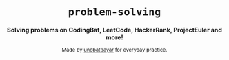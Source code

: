 <div align="center">
  <h1><code>problem-solving</code></h1>

  <strong>Solving problems on CodingBat, LeetCode, HackerRank, ProjectEuler and more!</strong>
  
  <sub> Made by <a href="https://www.twitter.com/unobatbayar">unobatbayar</a> for everyday practice. </sub>
</div>
